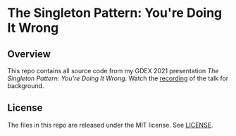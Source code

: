 # The Singleton Pattern: You're Doing It Wrong

## Overview

This repo contains all source code from my GDEX 2021 presentation _The Singleton Pattern: You're Doing It Wrong_. Watch the [recording]() of the talk for background.

## License

The files in this repo are released under the MIT license. See [LICENSE](./LICENSE).
